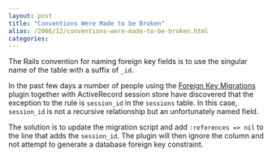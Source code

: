 ```yaml
---
layout: post
title: "Conventions Were Made to be Broken"
alias: /2006/12/conventions-were-made-to-be-broken.html
categories:
---
```

The Rails convention for naming foreign key fields is to use the singular name of the table with a suffix of `_id`.

In the past few days a number of people using the [Foreign Key Migrations](https://github.com/harukizaemon/redhillonrails/tree/master/foreign_key_migrations) plugin together with ActiveRecord session store have discovered that the exception to the rule is `session_id` in the `sessions` table. In this case, `session_id` is not a recursive relationship but an unfortunately named field.

The solution is to update the migration script and add `:references => nil` to the line that adds the `session_id`. The plugin will then ignore the column and not attempt to generate a database foreign key constraint.
